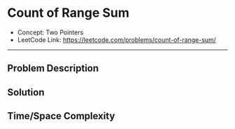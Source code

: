 # Count of Range Sum

- Concept: Two Pointers
- LeetCode Link: https://leetcode.com/problems/count-of-range-sum/

---

## Problem Description

## Solution

## Time/Space Complexity

